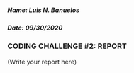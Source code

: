 ##### Name: Luis N. Banuelos
##### Date: 09/30/2020

### CODING CHALLENGE #2: REPORT

(Write your report here)
